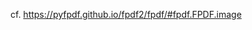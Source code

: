 cf. https://pyfpdf.github.io/fpdf2/fpdf/#fpdf.FPDF.image

<script>
// Migrating Markdown doc to docstrings - cf. https://github.com/PyFPDF/fpdf2/issues/31
window.location = 'https://pyfpdf.github.io/fpdf2/fpdf/#fpdf.FPDF.image'
</script>
